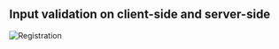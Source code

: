 Input validation on client-side and server-side
---

![Registration](https://raw.github.com/sahat/csc322/master/screenshots/register.png)